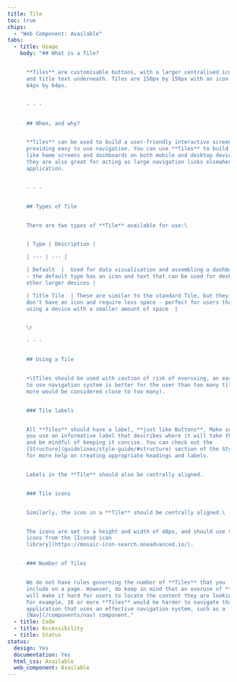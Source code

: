 ```yaml
---
title: Tile
toc: true
chips:
  - "Web Component: Available"
tabs:
  - title: Usage
    body: "## What is a Tile?


      **Tiles** are customisable buttons, with a larger centralised icon
      and title text underneath. Tiles are 150px by 150px with an icon size of
      64px by 64px.


      - - -


      ## When, and why?


      **Tiles** can be used to build a user-friendly interactive screen,
      providing easy to use navigation. You can use **Tiles** to build things
      like home screens and dashboards on both mobile and desktop devices, and
      they are also great for acting as large navigation links elsewhere in the
      application.


      - - -


      ## Types of Tile


      There are two types of **Tile** available for use:\ 


      | Type | Description |

      | --- | --- |

      | Default  |  Used for data visualisation and assembling a dashboard
      - the default type has an icon and text that can be used for desktop and
      other larger devices |

      | Title Tile  | These are similar to the standard Tile, but they
      don't have an icon and require less space - perfect for users that are
      using a device with a smaller amount of space  |


      \r

      - - -


      ## Using a Tile


      •\tTiles should be used with caution of risk of overusing, an easy
      to use navigation system is better for the user than too many tiles (16 or
      more would be considered close to too many).


      ### Tile labels


      All **Tiles** should have a label, **just like Buttons**. Make sure
      you use an informative label that describes where it will take the user,
      and be mindful of keeping it concise. You can check out the
      [Structure](guidelines/style-guide/#structure) section of the Style Guide
      for more help on creating appropriate headings and labels.


      Labels in the **Tile** should also be centrally aligned.


      ### Tile icons


      Similarly, the icon in a **Tile** should be centrally aligned.\ 


      The icons are set to a height and width of 48px, and should use the
      icons from the [Icons8 icon
      library](https://mosaic-icon-search.oneadvanced.io/).


      ### Number of Tiles


      We do not have rules governing the number of **Tiles** that you
      include on a page. However, do keep in mind that an overuse of **Tiles**
      will make it hard for users to locate the content they are looking for.
      For example, 16 or more **Tiles** would be harder to navigate than an
      application that uses an effective navigation system, such as a
      [Nav](/components/nav) component."
  - title: Code
  - title: Accessibility
  - title: Status
status:
  design: Yes
  documentation: Yes
  html_css: Available
  web_component: Available
---
```

